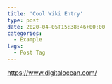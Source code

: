 ```yaml
---
title: 'Cool Wiki Entry'
type: post
date: 2020-04-05T15:38:46+00:00
categories:
  - Example
tags:
  - Post Tag
---
```

<https://www.digitalocean.com/>